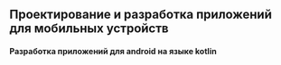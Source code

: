 ## Проектирование и разработка приложений для мобильных устройств 
#### Разработка приложений для android на языке kotlin
